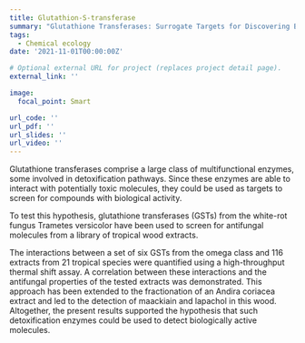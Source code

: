 ```yaml
---
title: Glutathion-S-transferase
summary: "Glutathione Transferases: Surrogate Targets for Discovering Biologically Active Compounds"
tags:
  - Chemical ecology
date: '2021-11-01T00:00:00Z'

# Optional external URL for project (replaces project detail page).
external_link: ''

image:
  focal_point: Smart

url_code: ''
url_pdf: ''
url_slides: ''
url_video: ''
---
```


Glutathione transferases comprise a large class of multifunctional enzymes, some involved in detoxification pathways. Since these enzymes are able to interact with potentially toxic molecules, they could be used as targets to screen for compounds with biological activity. 

To test this hypothesis, glutathione transferases (GSTs) from the white-rot fungus Trametes versicolor have been used to screen for antifungal molecules from a library of tropical wood extracts. 

The interactions between a set of six GSTs from the omega class and 116 extracts from 21 tropical species were quantified using a high-throughput thermal shift assay. A correlation between these interactions and the antifungal properties of the tested extracts was demonstrated. This approach has been extended to the fractionation of an Andira coriacea extract and led to the detection of maackiain and lapachol in this wood. Altogether, the present results supported the hypothesis that such detoxification enzymes could be used to detect biologically active molecules.
